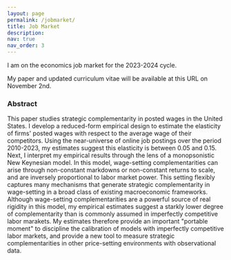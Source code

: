 ```yaml
---
layout: page
permalink: /jobmarket/
title: Job Market
description:  
nav: true
nav_order: 3
---
```


I am on the economics job market for the 2023-2024 cycle. 

My paper and updated curriculum vitae will be available at this URL on November 2nd.

### Abstract
This paper studies strategic complementarity in posted wages in the United States. I develop a reduced-form empirical design to estimate the elasticity of firms' posted wages with respect to the average wage of their competitors. Using the near-universe of online job postings over the period 2010-2023, my estimates suggest this elasticity is between 0.05 and 0.15. Next, I interpret my empirical results through the lens of a monopsonistic New Keynesian model. In this model, wage-setting complementarities can arise through non-constant markdowns or non-constant returns to scale, and are inversely proportional to labor market power. This setting flexibly captures many mechanisms that generate strategic complementarity in wage-setting in a broad class of existing macroeconomic frameworks. Although wage-setting complementarities are a powerful source of real rigidity in this model, my empirical estimates suggest a starkly lower degree of complementarity than is commonly assumed in imperfectly competitive labor marakets. My estimates therefore provide an important "portable moment" to discipline the calibration of models with imperfectly competitive labor markets, and provide a new tool to measure strategic complementarities in other price-setting environments with observational data. 
